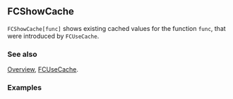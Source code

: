 ## FCShowCache

`FCShowCache[func]` shows existing cached values for the function `func`, that were introduced by `FCUseCache`.

### See also

[Overview](Extra/FeynCalc.md), [FCUseCache](FCUseCache.md).

### Examples